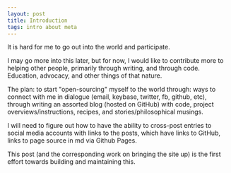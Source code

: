 ```yaml
---
layout: post
title: Introduction
tags: intro about meta
---
```


It is hard for me to go out into the world and participate.

I may go more into this later, but for now, I would like to contribute more to helping other people, primarily through writing, and through code. Education, advocacy, and other things of that nature.

The plan: to start "open-sourcing" myself to the world through: ways to connect with me in dialogue (email, keybase, twitter, fb, github, etc), through writing an assorted blog (hosted on GitHub) with code, project overviews/instructions, recipes, and stories/philosophical musings.

I will need to figure out how to have the ability to cross-post entries to social media accounts with links to the posts, which have links to GitHub, links to page source in md via Github Pages.

This post (and the corresponding work on bringing the site up) is the first effort towards building and maintaining this.